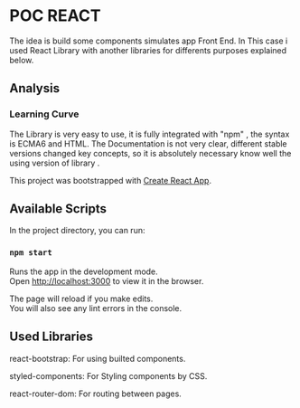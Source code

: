 # POC REACT

The idea is build some components simulates app Front End. In This case i used React Library with another libraries for differents purposes explained
below.

## Analysis

### Learning Curve
The Library is very easy to use, it is fully integrated with "npm" , the syntax is ECMA6 and HTML.
The Documentation is not very clear, different stable versions changed key concepts, so it is absolutely necessary know well the using version of library .


This project was bootstrapped with [Create React App](https://github.com/facebook/create-react-app).

## Available Scripts

In the project directory, you can run:

### `npm start`

Runs the app in the development mode.<br />
Open [http://localhost:3000](http://localhost:3000) to view it in the browser.

The page will reload if you make edits.<br />
You will also see any lint errors in the console.


## Used Libraries

react-bootstrap: For using builted components.

styled-components: For Styling components by CSS.

react-router-dom: For routing between pages.



